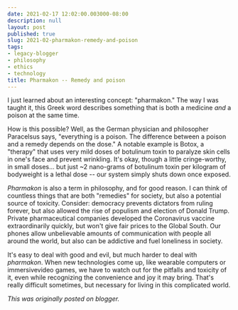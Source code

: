 ```yaml
---
date: 2021-02-17 12:02:00.003000-08:00
description: null
layout: post
published: true
slug: 2021-02-pharmakon-remedy-and-poison
tags:
- legacy-blogger
- philosophy
- ethics
- technology
title: Pharmakon -- Remedy and poison
---
```




I just learned about an interesting concept: "pharmakon." The way I was taught it, this Greek word describes something that is both a medicine *and* a poison at the same time.

How is this possible? Well, as the German physician and philosopher Paracelsus says, "everything is a poison. The difference between a poison and a remedy depends on the dose." A notable example is Botox, a "therapy" that uses very mild doses of botulinum toxin to paralyze skin cells in one's face and prevent wrinkling. It's okay, though a little cringe-worthy, in small doses... but just ~2 nano-grams of botulinum toxin per kilogram of bodyweight is a lethal dose -- our system simply shuts down once exposed.

*Pharmakon* is also a term in philosophy, and for good reason. I can think of countless things that are both "remedies" for society, but also a potential source of toxicity. Consider: democracy prevents dictators from ruling forever, but also allowed the rise of populism and election of Donald Trump. Private pharmaceutical companies developed the Coronavirus vaccine extraordinarily quickly, but won't give fair prices to the Global South. Our phones allow unbelievable amounts of communication with people all around the world, but also can be addictive and fuel loneliness in society.

It's easy to deal with good and evil, but much harder to deal with *pharmakon*. When new technologies come up, like wearable computers or immersivevideo games, we have to watch out for the pitfalls and toxicity of it, even while recognizing the convenience and joy it may bring. That's really difficult sometimes, but necessary for living in this complicated world.  

*This was originally posted on blogger.*
